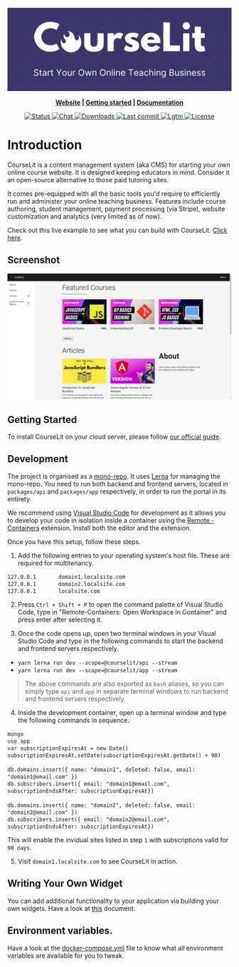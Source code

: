 <p align="center">
  <img src="./assets/banner.png">
</p>

<p align="center">
  <b>
    <a href="https://courselit.codelit.dev">Website</a> |
    <a href="https://codelit.gitbook.io/courselit/getting-started">Getting started</a> |
    <a href="https://codelit.gitbook.io/courselit">Documentation</a>
  </b>
</p>

<p align="center">
  <a href="https://github.com/codelitdev/courselit/actions">
    <img src="https://badgen.net/github/status/codelitdev/courselit" alt="Status">
  </a>
  <a href="https://discord.gg/GR4bQsN">
    <img src="https://img.shields.io/badge/chat-discord-blue" alt="Chat">
  </a>
  <a href="https://hub.docker.com/r/codelit/courselit-proxy">
    <img src="https://badgen.net/docker/pulls/codelit/courselit-proxy" alt="Downloads">
  </a>
  <a href="https://github.com/codelitdev/courselit">
    <img src="https://badgen.net/github/last-commit/codelitdev/courselit" alt="Last commit">
  </a>
  <a href="https://lgtm.com/projects/g/codelitdev/courselit/alerts/">
    <img src="https://img.shields.io/lgtm/alerts/g/codelitdev/courselit.svg?logo=lgtm&logoWidth=18" alt="Lgtm">
  </a>
  <a href="https://github.com/codelitdev/courselit/blob/deployment/LICENSE">
    <img src="https://badgen.net/github/license/codelitdev/courselit" alt="License">
  </a>
</p>

# Introduction

CourseLit is a content management system (aka CMS) for starting your own online course website. It is designed keeping educators in mind. Consider it an open-source alternative to those paid tutoring sites.

It comes pre-equipped with all the basic tools you'd require to efficiently run and administer your online teaching business. Features include course authoring, student management, payment processing (via Stripe), website customization and analytics (very limited as of now).

Check out this live example to see what you can build with CourseLit. [Click here](https://codelit.dev).

## Screenshot

![courselit cms screenshot](./assets/screenshot2.png)

## Getting Started

To install CourseLit on your cloud server, please follow [our official guide](https://codelit.gitbook.io/courselit/getting-started).

## Development

The project is organised as a [mono-repo](https://en.wikipedia.org/wiki/Monorepo). It uses [Lerna](https://github.com/lerna/lerna) for managing the mono-repo. You need to run both backend and frontend servers, located in `packages/api` and `packages/app` respectively, in order to run the portal in its entirety.

We recommend using [Visual Studio Code](https://code.visualstudio.com/) for development as it allows you to develop your code in isolation inside a container using the [Remote - Containers](https://marketplace.visualstudio.com/items?itemName=ms-vscode-remote.remote-containers) extension. Install both the editor and the extension.

Once you have this setup, follow these steps.

1. Add the following entries to your operating system's host file. These are required for multitenancy.

```
127.0.0.1       domain1.localsite.com
127.0.0.1       domain2.localsite.com
127.0.0.1       localsite.com
```

2. Press `Ctrl + Shift + P` to open the command palette of Visual Studio Code, type in "Remote-Containers: Open Workspace in Container" and press enter after selecting it.

3. Once the code opens up, open two terminal windows in your Visual Studio Code and type in the following commands to start the backend and frontend servers respectively.

- `yarn lerna run dev --scope=@courselit/api --stream`
- `yarn lerna run dev --scope=@courselit/app --stream`

> The above commands are also exported as `bash` aliases, so you can simply type `api` and `app` in separate terminal windows to run backend and frontend servers respectively.

4. Inside the development container, open up a terminal window and type the following commands in sequence.

```
mongo
use app
var subscriptionExpiresAt = new Date()
subscriptionExpiresAt.setDate(subscriptionExpiresAt.getDate() + 90)

db.domains.insert({ name: "domain1", deleted: false, email: "domain1@email.com" })
db.subscribers.insert({ email: "domain1@email.com", subscriptionEndsAfter: subscriptionExpiresAt})

db.domains.insert({ name: "domain2", deleted: false, email: "domain2@email.com" })
db.subscribers.insert({ email: "domain2@email.com", subscriptionEndsAfter: subscriptionExpiresAt})
```

This will enable the invidual sites listed in step `1` with subscriptions valid for `90 days`.

5. Visit `domain1.localsite.com` to see CourseLit in action.

## Writing Your Own Widget

You can add additional functionality to your application via building your own widgets. Have a look at [this](widgets.md) document.

## Environment variables.

Have a look at the [docker-compose.yml](../deployment/docker/docker-compose.yml) file to know what all environment variables are available for you to tweak.
